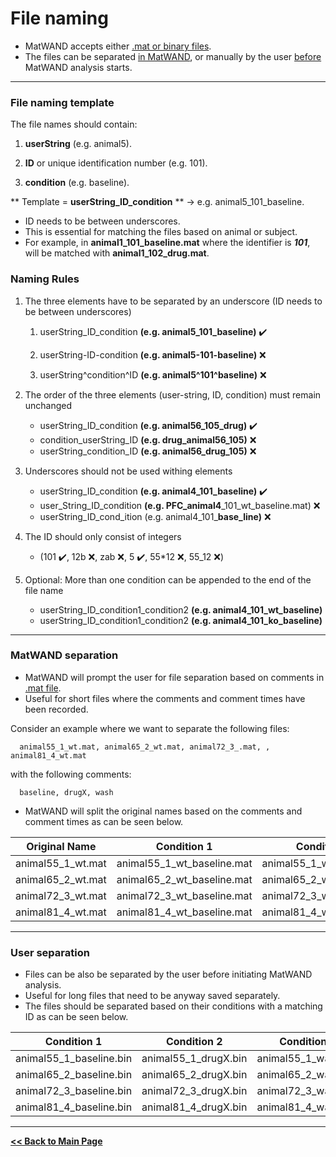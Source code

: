 # File naming
- MatWAND accepts either [.mat or binary files](/Inputs.md). 
- The files can be separated [in MatWAND](#matwand-separation), or manually by the user [before](#user-separation) MatWAND analysis starts.

---

### File naming template
The file names should contain:

1) **userString** (e.g. animal5).

2) **ID** or unique identification number (e.g. 101).

3) **condition** (e.g. baseline).

** Template = **userString_ID_condition** ** -> e.g. animal5\_101_baseline.

- ID needs to be between underscores. 
- This is essential for matching the files based on animal or subject.
- For example, in **animal1\_101_baseline.mat** where the identifier is ***101***, will be matched with  **animal1\_102_drug.mat**.

### Naming Rules
1. The three elements have to be separated by an underscore (ID needs to be between underscores)

      1. userString_ID_condition **(e.g. animal5\_101_baseline)** :heavy_check_mark: 
      
      2. userString-ID-condition **(e.g. animal5-101-baseline)**  :x: 
     
      3. userString^condition^ID **(e.g. animal5^101^baseline)**  :x: 

2. The order of the three elements (user-string, ID, condition) must remain unchanged
      * userString_ID_condition **(e.g. animal56\_105_drug)** :heavy_check_mark: 
      * condition_userString_ID **(e.g. drug\_animal56_105)** :x: 
      * userString_condition_ID **(e.g. animal56\_drug_105)** :x:  

3. Underscores should not be used withing elements
      * userString_ID_condition **(e.g. animal4\_101_baseline)** :heavy_check_mark:
      * user_String_ID_condition **(e.g. PFC\_animal4**_101_wt_baseline.mat) :x:  
      * userString_ID_cond_ition (e.g. animal4\_101_**base_line)** :x:
      
4. The ID should only consist of integers
      * (101 :heavy_check_mark:, 12b :x:, zab :x:, 5 :heavy_check_mark:, 55*12 :x:, 55_12 :x:)

5. Optional: More than one condition can be appended to the end of the file name
      * userString_ID_condition1_condition2 **(e.g. animal4\_101_wt_baseline)**
      * userString_ID_condition1_condition2 **(e.g. animal4\_101_ko_baseline)**
---

### MatWAND separation

- MatWAND will prompt the user for file separation based on comments in [.mat file](/Inputs.md).
- Useful for short files where the comments and comment times have been recorded.

Consider an example where we want to separate the following files: 

      animal55_1_wt.mat, animal65_2_wt.mat, animal72_3_.mat, , animal81_4_wt.mat
      
with the following comments:
      
      baseline, drugX, wash
      
- MatWAND will split the original names based on the comments and comment times as can be seen below. 

| Original Name | Condition 1 | Condition 2 | Condition 3 |
| ------------- | -------- | ----- | ---- |
| animal55_1_wt.mat | animal55_1_wt_baseline.mat | animal55_1_wt_drugX.mat | animal55_1_wt_wash.mat |
| animal65_2_wt.mat | animal65_2_wt_baseline.mat | animal65_2_wt_drugX.mat | animal65_2_wt_wash.mat |
| animal72_3_wt.mat | animal72_3_wt_baseline.mat | animal72_3_wt_drugX.mat | animal72_3_wt_wash.mat |
| animal81_4_wt.mat | animal81_4_wt_baseline.mat | animal81_4_wt_drugX.mat | animal81_4_wt_wash.mat |
       
---

### User separation

- Files can be also be separated by the user before initiating MatWAND analysis.
- Useful for long files that need to be anyway saved separately.
- The files should be separated based on their conditions with a matching ID as can be seen below.

| Condition 1 | Condition 2 | Condition 3 |
| -------- | ----- | ---- |
| animal55_1_baseline.bin | animal55_1_drugX.bin | animal55_1_wash.bin |
| animal65_2_baseline.bin | animal65_2_drugX.bin | animal65_2_wash.bin |
| animal72_3_baseline.bin | animal72_3_drugX.bin | animal72_3_wash.bin |
| animal81_4_baseline.bin | animal81_4_drugX.bin | animal81_4_wash.bin |

---

**[<< Back to Main Page](/index.md)**
